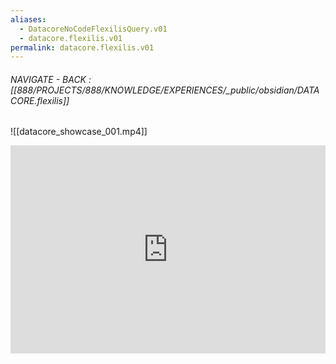 ```yaml
---
aliases:
  - DatacoreNoCodeFlexilisQuery.v01
  - datacore.flexilis.v01
permalink: datacore.flexilis.v01
---
```


###### NAVIGATE - BACK : [[888/PROJECTS/888/KNOWLEDGE/EXPERIENCES/_public/obsidian/DATACORE.flexilis]]

![[datacore_showcase_001.mp4]]
<iframe allowfullscreen src="https://www.youtube.com/embed/BGoBWNflQjE" width="100%" height="333" frameborder="0" allow="accelerometer; autoplay; clipboard-write; encrypted-media; gyroscope; picture-in-picture" />



```description

#wip #datacore #obsidian #querybuilder #gui 

https://www.beto.group/888/PROJECTS/888/KNOWLEDGE/EXPERIENCES/Datacore+No+Code+Flexilis+Query 

b.

```


RELATUS

- [ ] [[OBSIDIAN|OBSIDIAN]]
	- [ ] [[OBSIDIAN.plugins.community]]
		- [ ] [[DATACORE]]

- [ ] [[DATACORE.query]]
	- [ ] this video utilizes 
		- [ ] [[C.d.e.031.]]



THUMBNAIL : [[DATACORE.thumbnail.001.]]